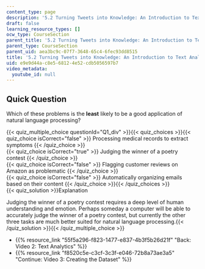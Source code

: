 ```yaml
---
content_type: page
description: '5.2 Turning Tweets into Knowledge: An Introduction to Text Analytics'
draft: false
learning_resource_types: []
ocw_type: CourseSection
parent_title: '5.2 Turning Tweets into Knowledge: An Introduction to Text Analytics'
parent_type: CourseSection
parent_uid: aea3bc9c-07f7-3648-65c4-6fec93dd8515
title: '5.2 Turning Tweets into Knowledge: An Introduction to Text Analytics'
uid: e9e9d44a-c8e5-6812-4e52-cdb5056597b7
video_metadata:
  youtube_id: null
---
```

## Quick Question

Which of these problems is the **least** likely to be a good application of natural language processing?

{{< quiz_multiple_choice questionId="Q1_div" >}}{{< quiz_choices >}}{{< quiz_choice isCorrect="false" >}} Processing medical records to extract symptoms {{< /quiz_choice >}}   
{{< quiz_choice isCorrect="true" >}} Judging the winner of a poetry contest {{< /quiz_choice >}}   
{{< quiz_choice isCorrect="false" >}} Flagging customer reviews on Amazon as problematic {{< /quiz_choice >}}   
{{< quiz_choice isCorrect="false" >}} Automatically organizing emails based on their content {{< /quiz_choice >}}{{< /quiz_choices >}}   
{{< quiz_solution >}}Explanation

Judging the winner of a poetry contest requires a deep level of human understanding and emotion. Perhaps someday a computer will be able to accurately judge the winner of a poetry contest, but currently the other three tasks are much better suited for natural language processing.{{< /quiz_solution >}}{{< /quiz_multiple_choice >}}

- {{% resource_link "55f5a296-f823-1477-e837-4b3f5b26d21f" "Back: Video 2: Text Analytics" %}}
- {{% resource_link "f8520c5e-c3cf-3c3f-e046-72b8a73ae3a5" "Continue: Video 3: Creating the Dataset" %}}